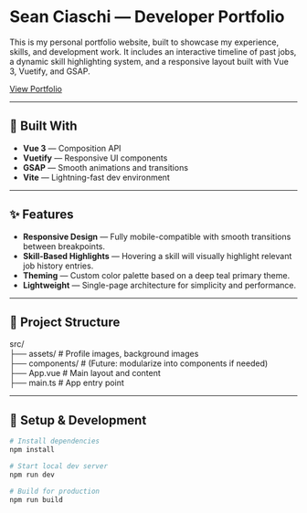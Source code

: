 # Sean Ciaschi — Developer Portfolio

This is my personal portfolio website, built to showcase my experience, skills, and development work. It includes an interactive timeline of past jobs, a dynamic skill highlighting system, and a responsive layout built with Vue 3, Vuetify, and GSAP.

[View Portfolio](https://sciaschi.github.io)

---

## 🔧 Built With

- **Vue 3** — Composition API
- **Vuetify** — Responsive UI components
- **GSAP** — Smooth animations and transitions
- **Vite** — Lightning-fast dev environment

---

## ✨ Features

- **Responsive Design** — Fully mobile-compatible with smooth transitions between breakpoints.
- **Skill-Based Highlights** — Hovering a skill will visually highlight relevant job history entries.
- **Theming** — Custom color palette based on a deep teal primary theme.
- **Lightweight** — Single-page architecture for simplicity and performance.

---

## 📁 Project Structure

src/ \
├── assets/ # Profile images, background images \
├── components/ # (Future: modularize into components if needed) \
├── App.vue # Main layout and content \
├── main.ts # App entry point

---

## 🚀 Setup & Development

```bash
# Install dependencies
npm install

# Start local dev server
npm run dev

# Build for production
npm run build
